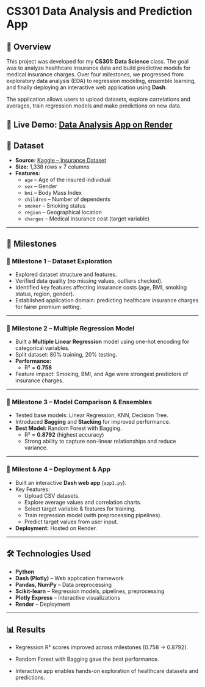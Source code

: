 # CS301 Data Analysis and Prediction App

## 📌 Overview

This project was developed for my **CS301: Data Science** class. The goal was to analyze healthcare insurance data and build predictive models for medical insurance charges. Over four milestones, we progressed from exploratory data analysis (EDA) to regression modeling, ensemble learning, and finally deploying an interactive web application using **Dash**.

The application allows users to upload datasets, explore correlations and averages, train regression models and make predictions on new data.

## 🔗 **Live Demo:** [Data Analysis App on Render](https://dash-app2.onrender.com/)

## 📂 Dataset

- **Source:** [Kaggle – Insurance Dataset](https://www.kaggle.com/datasets/mirichoi0218/insurance/data)
- **Size:** 1,338 rows × 7 columns
- **Features:**
  - `age` – Age of the insured individual
  - `sex` – Gender
  - `bmi` – Body Mass Index
  - `children` – Number of dependents
  - `smoker` – Smoking status
  - `region` – Geographical location
  - `charges` – Medical insurance cost (target variable)

---

## 🚀 Milestones

### 🔹 Milestone 1 – Dataset Exploration

- Explored dataset structure and features.
- Verified data quality (no missing values, outliers checked).
- Identified key features affecting insurance costs (age, BMI, smoking status, region, gender).
- Established application domain: predicting healthcare insurance charges for fairer premium setting.

---

### 🔹 Milestone 2 – Multiple Regression Model

- Built a **Multiple Linear Regression** model using one-hot encoding for categorical variables.
- Split dataset: 80% training, 20% testing.
- **Performance:**
  - R² = **0.758**
- Feature impact: Smoking, BMI, and Age were strongest predictors of insurance charges.

---

### 🔹 Milestone 3 – Model Comparison & Ensembles

- Tested base models: Linear Regression, KNN, Decision Tree.
- Introduced **Bagging** and **Stacking** for improved performance.
- **Best Model:** Random Forest with Bagging.
  - R² = **0.8792** (highest accuracy)
  - Strong ability to capture non-linear relationships and reduce variance.

---

### 🔹 Milestone 4 – Deployment & App

- Built an interactive **Dash web app** (`app1.py`).
- Key Features:
  - Upload CSV datasets.
  - Explore average values and correlation charts.
  - Select target variable & features for training.
  - Train regression model (with preprocessing pipelines).
  - Predict target values from user input.
- **Deployment:** Hosted on Render.

---

## 🛠️ Technologies Used

- **Python**
- **Dash (Plotly)** – Web application framework
- **Pandas, NumPy** – Data preprocessing
- **Scikit-learn** – Regression models, pipelines, preprocessing
- **Plotly Express** – Interactive visualizations
- **Render** – Deployment

---

## 📊 Results

- Regression R² scores improved across milestones (0.758 → 0.8792).

- Random Forest with Bagging gave the best performance.

- Interactive app enables hands-on exploration of healthcare datasets and predictions.
